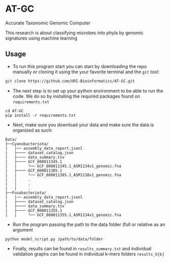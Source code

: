 # AT-GC

Accurate Taxonomic Genomic Computer

This research is about classifying microbes into phyla by genomic signatures using machine learning


## Usage
- To run this program start you can start by downloading the repo manually or cloning it using the your favorite terminal and the `git` tool:

```bash
git clone https://github.com/URI-Bioinformatics/AT-GC.git
```

- The next step is to set up your python environment to be able to run the code. We do so by installing the required packages found on `requirements.txt`

  
```
cd AT-GC
pip install -r requirements.txt
```

- Next, make sure you download your data and make sure the data is organized as such:
```
Data/
├──Cyanobacteriota/
|   |── assembly_data_report.jsonl
|   ├──── dataset_catalog.json
|   ├──── data_summary.tsv
|   ├──── GCF_000011345.1
|   |     └── GCF_000011345.1_ASM1134v1_genomic.fna
|   ├──── GCF_000011385.1
|   |     └── GCF_000011385.1_ASM1138v1_genomic.fna
|   |     .
|   |     .
|   |     .
├──Fusobacteriota/
|   |── assembly_data_report.jsonl
|   ├──── dataset_catalog.json
|   ├──── data_summary.tsv
|   ├──── GCF_000011355.1
|   |     └── GCF_000011355.1_ASM1134v1_genomic.fna
```

- Run the program passing the path to the data folder (full or relative as an argument
```
python model_script.py /path/to/data/folder
```

- Finally, results can be found in `results_summary.txt` and individual validation graphs can be found in individual k-mers folders `results_k{k}`
